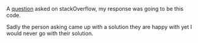 ﻿A [question](https://stackoverflow.com/questions/68633056/how-to-get-class-values-in-c-sharp#68633056) asked on stackOverflow, my response was going to be this code.

Sadly the person asking came up with a solution they are happy with yet I would never go with their solution.